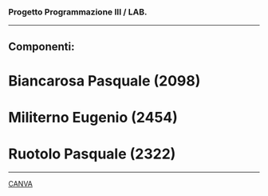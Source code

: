 ### Progetto Programmazione III / LAB.

---

## Componenti:

# Biancarosa Pasquale (2098)
# Militerno Eugenio (2454)
# Ruotolo Pasquale (2322)

---

[CANVA](https://www.canva.com/design/DAGGsYUxV4U/bw9aB1-Ws4m5a5DG0E8pKA/view?utm_content=DAGGsYUxV4U&utm_campaign=designshare&utm_medium=link&utm_source=editor)
